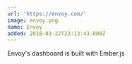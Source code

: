 ```yaml
---
url: 'https://envoy.com/'
image: envoy.png
name: Envoy
added: 2018-03-22T23:13:43.000Z
---
```

Envoy's dashboard is built with Ember.js